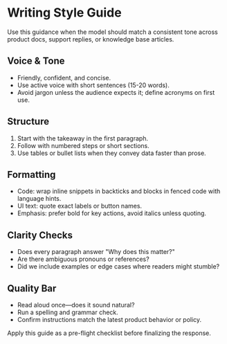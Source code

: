 # Writing Style Guide

Use this guidance when the model should match a consistent tone across product docs, support replies, or knowledge base articles.

## Voice & Tone
- Friendly, confident, and concise.
- Use active voice with short sentences (15-20 words).
- Avoid jargon unless the audience expects it; define acronyms on first use.

## Structure
1. Start with the takeaway in the first paragraph.
2. Follow with numbered steps or short sections.
3. Use tables or bullet lists when they convey data faster than prose.

## Formatting
- Code: wrap inline snippets in backticks and blocks in fenced code with language hints.
- UI text: quote exact labels or button names.
- Emphasis: prefer bold for key actions, avoid italics unless quoting.

## Clarity Checks
- Does every paragraph answer "Why does this matter?"
- Are there ambiguous pronouns or references?
- Did we include examples or edge cases where readers might stumble?

## Quality Bar
- Read aloud once—does it sound natural?
- Run a spelling and grammar check.
- Confirm instructions match the latest product behavior or policy.

Apply this guide as a pre-flight checklist before finalizing the response.
